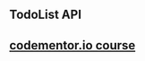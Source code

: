 ## TodoList API
[codementor.io course](https://www.codementor.io/olatundegaruba/nodejs-restful-apis-in-10-minutes-q0sgsfhbd)
---